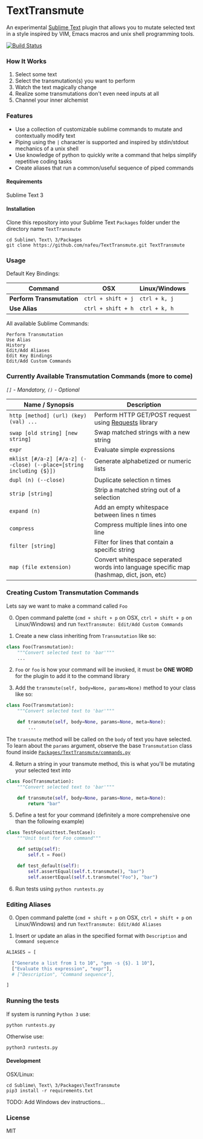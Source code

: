 # TextTransmute

An experimental [Sublime Text](https://www.sublimetext.com/) plugin that allows you to mutate selected text in a style inspired by VIM, Emacs macros and unix shell programming tools.

[![Build Status](https://travis-ci.org/nafeu/TextTransmute.svg?branch=master)](https://travis-ci.org/nafeu/TextTransmute)

### How It Works

1. Select some text
2. Select the transmutation(s) you want to perform
3. Watch the text magically change
4. Realize some transmutations don't even need inputs at all
5. Channel your inner alchemist

### Features

- Use a collection of customizable sublime commands to mutate and contextually modify text
- Piping using the `|` character is supported and inspired by stdin/stdout mechanics of a unix shell
- Use knowledge of python to quickly write a command that helps simplify repetitive coding tasks
- Create aliases that run a common/useful sequence of piped commands

#### Requirements

Sublime Text 3

#### Installation

Clone this repository into your Sublime Text `Packages` folder under the directory name `TextTransmute`

```
cd Sublime\ Text\ 3/Packages
git clone https://github.com/nafeu/TextTransmute.git TextTransmute
```

### Usage

Default Key Bindings:

| Command                   | OSX                | Linux/Windows |
|---------------------------|--------------------|---------------|
| **Perform Transmutation** | `ctrl + shift + j` | `ctrl + k, j` |
| **Use Alias**             | `ctrl + shift + h` | `ctrl + k, h` |

All available Sublime Commands:

```
Perform Transmutation
Use Alias
History
Edit/Add Aliases
Edit Key Bindings
Edit/Add Custom Commands
```

### Currently Available Transmutation Commands (more to come)

_`[]` - Mandatory, `()` - Optional_

| Name / Synopsis | Description |
| --------------- | ----------- |
| `http [method] (url) (key) (val) ...` | Perform HTTP GET/POST request using [Requests](http://docs.python-requests.org/en/master/) library |
| `swap [old string] [new string]`  | Swap matched strings with a new string |
| `expr` | Evaluate simple expressions |
| `mklist [#/a-z] [#/a-z] (--close) (--place=[string including {$}])` | Generate alphabetized or numeric lists |
| `dupl (n) (--close)` | Duplicate selection n times |
| `strip [string]` | Strip a matched string out of a selection |
| `expand (n)` | Add an empty whitespace between lines n times |
| `compress` | Compress multiple lines into one line |
| `filter [string]` | Filter for lines that contain a specific string |
| `map (file extension)` | Convert whitespace seperated words into language specific map (hashmap, dict, json, etc) |

### Creating Custom Transmutation Commands

Lets say we want to make a command called `Foo`

0. Open command palette (`cmd + shift + p` on OSX, `ctrl + shift + p` on Linux/Windows) and run `TextTransmute: Edit/Add Custom Commands`

1. Create a new class inheriting from `Transmutation` like so:

```python
class Foo(Transmutation):
    """Convert selected text to 'bar'"""
    ...
```

2. `Foo` or `foo` is how your command will be invoked, it must
    be **ONE WORD** for the plugin to add it to the command library

3. Add the `transmute(self, body=None, params=None)` method to your class like so:

```python
class Foo(Transmutation):
    """Convert selected text to 'bar'"""

    def transmute(self, body=None, params=None, meta=None):
        ...
```

The `transmute` method will be called on the `body` of text
you have selected. To learn about the `params` argument,
observe the base `Transmutation` class found inside
[`Packages/TextTransmute/commands.py`](https://github.com/nafeu/TextTransmute/blob/master/commands.py)

4. Return a string in your transmute method, this is what you'll be
   mutating your selected text into

```python
class Foo(Transmutation):
    """Convert selected text to 'bar'"""

    def transmute(self, body=None, params=None, meta=None):
        return "bar"
```

5. Define a test for your command (definitely a more comprehensive one than the following example)

```python
class TestFoo(unittest.TestCase):
    """Unit test for Foo command"""

    def setUp(self):
        self.t = Foo()

    def test_default(self):
        self.assertEqual(self.t.transmute(), "bar")
        self.assertEqual(self.t.transmute("Foo"), "bar")
```

6. Run tests using `python runtests.py`

### Editing Aliases

0. Open command palette (`cmd + shift + p` on OSX, `ctrl + shift + p` on Linux/Windows) and run `TextTransmute: Edit/Add Aliases`

1. Insert or update an alias in the specified format with `Description` and `Command sequence`

```python
ALIASES = [

  ["Generate a list from 1 to 10", "gen -s {$}. 1 10"],
  ["Evaluate this expression", "expr"],
  # ["Description", "Command sequence"],

]
```

### Running the tests

If system is running `Python 3` use:

```python runtests.py```

Otherwise use:

```python3 runtests.py```

#### Development

OSX/Linux:

```
cd Sublime\ Text\ 3/Packages\TextTransmute
pip3 install -r requirements.txt
```

TODO: Add Windows dev instructions...

### License

MIT
